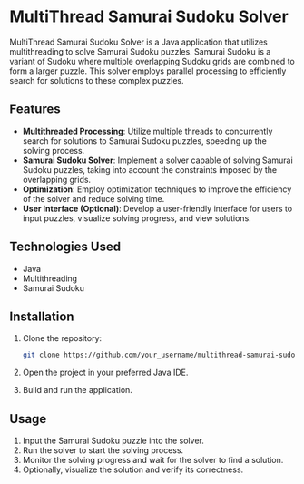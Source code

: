 # MultiThread Samurai Sudoku Solver

MultiThread Samurai Sudoku Solver is a Java application that utilizes multithreading to solve Samurai Sudoku puzzles. Samurai Sudoku is a variant of Sudoku where multiple overlapping Sudoku grids are combined to form a larger puzzle. This solver employs parallel processing to efficiently search for solutions to these complex puzzles.

## Features

- **Multithreaded Processing**: Utilize multiple threads to concurrently search for solutions to Samurai Sudoku puzzles, speeding up the solving process.
- **Samurai Sudoku Solver**: Implement a solver capable of solving Samurai Sudoku puzzles, taking into account the constraints imposed by the overlapping grids.
- **Optimization**: Employ optimization techniques to improve the efficiency of the solver and reduce solving time.
- **User Interface (Optional)**: Develop a user-friendly interface for users to input puzzles, visualize solving progress, and view solutions.

## Technologies Used

- Java
- Multithreading
- Samurai Sudoku

## Installation

1. Clone the repository:
   ```bash
   git clone https://github.com/your_username/multithread-samurai-sudoku-solver.git
   ```

2. Open the project in your preferred Java IDE.

3. Build and run the application.

## Usage

1. Input the Samurai Sudoku puzzle into the solver.
2. Run the solver to start the solving process.
3. Monitor the solving progress and wait for the solver to find a solution.
4. Optionally, visualize the solution and verify its correctness.
